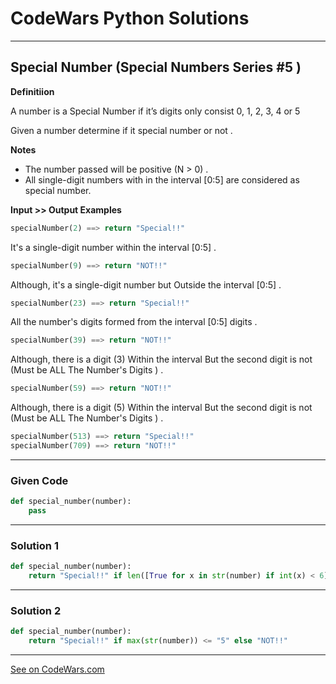 # CodeWars Python Solutions

---

## Special Number (Special Numbers Series #5 )

**Definitiion**

A number is a Special Number if it’s digits only consist 0, 1, 2, 3, 4 or 5

Given a number determine if it special number or not .


**Notes**

- The number passed will be positive (N > 0) .
- All single-digit numbers with in the interval [0:5] are considered as special number.



**Input >> Output Examples**

```python
specialNumber(2) ==> return "Special!!"
```

It's a single-digit number within the interval [0:5] .



```python
specialNumber(9) ==> return "NOT!!"
```

Although, it's a single-digit number but Outside the interval [0:5] .


```python
specialNumber(23) ==> return "Special!!"
```

All the number's digits formed from the interval [0:5] digits .


```python
specialNumber(39) ==> return "NOT!!"
```

Although, there is a digit (3) Within the interval But the second digit is not (Must be ALL The Number's Digits ) .

```python
specialNumber(59) ==> return "NOT!!"
```

Although, there is a digit (5) Within the interval But the second digit is not (Must be ALL The Number's Digits ) .


```python
specialNumber(513) ==> return "Special!!"
specialNumber(709) ==> return "NOT!!"
```


---

### Given Code


```python
def special_number(number):
    pass
```

---

### Solution 1


```python
def special_number(number):
    return "Special!!" if len([True for x in str(number) if int(x) < 6]) == len(str(number)) else "NOT!!"
```


---

### Solution 2


```python
def special_number(number):
    return "Special!!" if max(str(number)) <= "5" else "NOT!!"
```

---


[See on CodeWars.com](https://www.codewars.com/kata/5a55f04be6be383a50000187)
